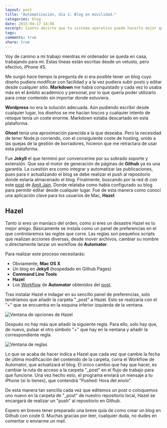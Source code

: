 ```yaml
---
layout: post
title: "Automatización, día 1: Blog en movilidad."
categories: blog
date: 2015-04-17 14:56
excerpt: Siento decirte que tu sistema operativo puede hacerlo mejor que tú.
tags:
comments: true
share: true
---
```


Voy de camino a mi trabajo mientras mi ordenador se queda en casa, trabajando para mí. Estas líneas están escritas desde un vetusto, pero efectivo, iPhone 4S.

Me surgió hace tiempo la pregunta de si era posible tener un blog cuyo diseño pudiera modificar con facilidad y a la vez pudiera subir posts y editar desde cualquier sitio. **Markdown** me había conquistado y cada vez lo usaba más en el ámbito académico y personal, por lo que quería poder utilizarlo para crear contenido sin importar donde estuviera.

**Wordpress** no era la solución adecuada. Aún pudiendo escribir desde cualquier lugar, los diseños se me hacían toscos y cualquier intento de retoque tenía un coste enorme. Markdown estaba descartado en esta plataforma.

**Ghost** tenía una aproximación parecida a la que deseaba. Pero la necesidad de tener Node.js corriendo, con el consiguiente coste de hosting, unido a las quejas de la gestión de borradores, hicieron que me retractara de usar esta plataforma.

Fue **Jekyll** el que terminó por convencerme por su sobrado soporte y extensión. Que sea el motor de generación de páginas de **Github** ya es una garantía. La cuestión era como integrar y automatizar las publicaciones, pues para ir actualizando el blog se debe realizar el push al repositorio donde estaría almacenado el blog. Finalmente, buscando por la red di con este [post] de [Amit Jain]. Donde relataba como había configurado su blog para permitir editar desde cualquier lugar. Fue de esta manera como conocí una aplicación clave para los usuarios de Mac, **Hazel**.

## Hazel

Tanto si eres un maníaco del orden, como si eres un desastre Hazel es tu mejor amigo. Básicamente se instala como un panel de preferencias en el que controlaremos las *reglas* que corre. Las reglas son pequeños scripts que realizan acciones diversas, desde mover archivos, cambiar su nombre o directamente lanzar un workflow de **Automator**.

Para realizar este proceso necesitarás:

- Obviamente, **Mac OS X**
- Un blog en **Jekyll** (hospedado en Github Pages)
- **Command Line Tools**
- **Hazel**
- Los [Workflow] de **Automator** obtenidos del [post].

Tras instalar Hazel e indagar en su sencillo panel de preferencias, solo tendríamos que añadir la carpeta "_post" a Hazel. Esto se realizaría con el "+" que se encuentra en la esquina inferior izquierda de la ventana.

![][hazel]

Después no hay más que añadir la siguiente regla. Para ello, solo hay que, de nuevo, pulsar el otro símbolo "+" que hay en la ventana y añadir la correspondiente regla.

![][rules]

Lo que se acaba de hacer indica a Hazel que cada vez que cambie la fecha de última modificación del contenido de la carpeta, corra el Workflow de Automator, que actualizará el blog. El único cambio que hay que hacer, es cambiar la ruta de acceso a la carpeta "_post" en el flujo de trabajo para que funcione. Una vez hecho esto, el programa enviará un mensaje a tu iPhone (si lo tienes), que contendrá "Pushed: Hora del envío".

De esta manera tan sencilla cada vez que editemos un post o coloquemos uno nuevo en la carpeta de "_post" de nuestro repositorio local, Hazel se encargará de realizar un "push" al repositorio en Github.

Espero en breves tener preparado una breve quía de como crear un blog en Github con coste 0. Muchas gracias por leer, cualquier duda, no dudes en comentar o enviarme un mail.

[post]: http://spinhalf.net/2015/01/04/getting-started-with-a-jekyll-blog/
[hazel]: ../../images/Hazel.png "Ventana de opciones de Hazel"
[rules]: ../../images/Hazelrule.png "Ventana de reglas"
[Workflow]: http://culturedpixel.com/uploads/Github%20Push%20Workflows.zip
[Amit Jain]: http://amitjain.me
